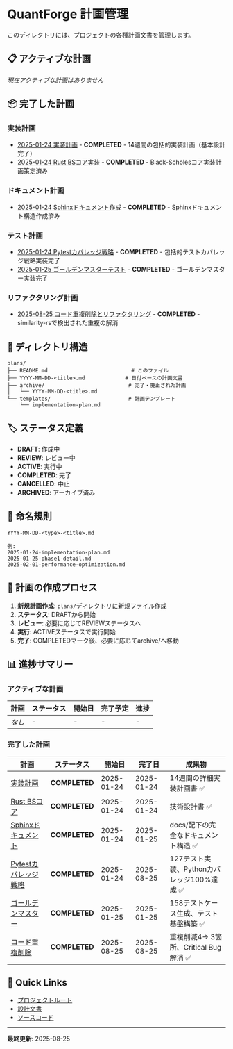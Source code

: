 # QuantForge 計画管理

このディレクトリには、プロジェクトの各種計画文書を管理します。

## 📋 アクティブな計画

*現在アクティブな計画はありません*

## 📦 完了した計画

### 実装計画
- [2025-01-24 実装計画](./archive/2025-01-24-implementation-plan.md) - **COMPLETED** - 14週間の包括的実装計画（基本設計完了）
- [2025-01-24 Rust BSコア実装](./archive/2025-01-24-rust-bs-core.md) - **COMPLETED** - Black-Scholesコア実装計画策定済み

### ドキュメント計画
- [2025-01-24 Sphinxドキュメント作成](./archive/2025-01-24-sphinx-documentation.md) - **COMPLETED** - Sphinxドキュメント構造作成済み

### テスト計画
- [2025-01-24 Pytestカバレッジ戦略](./archive/2025-01-24-pytest-coverage-strategy.md) - **COMPLETED** - 包括的テストカバレッジ戦略実装完了
- [2025-01-25 ゴールデンマスターテスト](./archive/2025-01-25-golden-master-testing.md) - **COMPLETED** - ゴールデンマスター実装完了

### リファクタリング計画
- [2025-08-25 コード重複削除とリファクタリング](./archive/2025-08-25-code-duplication-refactoring.md) - **COMPLETED** - similarity-rsで検出された重複の解消

## 📁 ディレクトリ構造

```
plans/
├── README.md                           # このファイル
├── YYYY-MM-DD-<title>.md             # 日付ベースの計画文書
├── archive/                           # 完了・廃止された計画
│   └── YYYY-MM-DD-<title>.md
└── templates/                         # 計画テンプレート
    └── implementation-plan.md
```

## 🏷️ ステータス定義

- **DRAFT**: 作成中
- **REVIEW**: レビュー中  
- **ACTIVE**: 実行中
- **COMPLETED**: 完了
- **CANCELLED**: 中止
- **ARCHIVED**: アーカイブ済み

## 📝 命名規則

```
YYYY-MM-DD-<type>-<title>.md

例:
2025-01-24-implementation-plan.md
2025-01-25-phase1-detail.md
2025-02-01-performance-optimization.md
```

## 🔄 計画の作成プロセス

1. **新規計画作成**: `plans/`ディレクトリに新規ファイル作成
2. **ステータス**: DRAFTから開始
3. **レビュー**: 必要に応じてREVIEWステータスへ
4. **実行**: ACTIVEステータスで実行開始
5. **完了**: COMPLETEDマーク後、必要に応じてarchive/へ移動

## 📊 進捗サマリー

### アクティブな計画
| 計画 | ステータス | 開始日 | 完了予定 | 進捗 |
|------|-----------|--------|----------|------|
| *なし* | - | - | - | - |

### 完了した計画
| 計画 | ステータス | 開始日 | 完了日 | 成果物 |
|------|-----------|--------|--------|--------|
| [実装計画](./archive/2025-01-24-implementation-plan.md) | **COMPLETED** | 2025-01-24 | 2025-01-24 | 14週間の詳細実装計画書 ✅ |
| [Rust BSコア](./archive/2025-01-24-rust-bs-core.md) | **COMPLETED** | 2025-01-24 | 2025-01-24 | 技術設計書 ✅ |
| [Sphinxドキュメント](./archive/2025-01-24-sphinx-documentation.md) | **COMPLETED** | 2025-01-24 | 2025-01-25 | docs/配下の完全なドキュメント構造 ✅ |
| [Pytestカバレッジ戦略](./archive/2025-01-24-pytest-coverage-strategy.md) | **COMPLETED** | 2025-01-24 | 2025-08-25 | 127テスト実装、Pythonカバレッジ100%達成 ✅ |
| [ゴールデンマスター](./archive/2025-01-25-golden-master-testing.md) | **COMPLETED** | 2025-01-25 | 2025-01-25 | 158テストケース生成、テスト基盤構築 ✅ |
| [コード重複削除](./archive/2025-08-25-code-duplication-refactoring.md) | **COMPLETED** | 2025-08-25 | 2025-08-25 | 重複削減4→ 3箇所、Critical Bug解消 ✅ |

## 🚀 Quick Links

- [プロジェクトルート](../)
- [設計文書](../draft/)
- [ソースコード](../src/)

---

**最終更新**: 2025-08-25